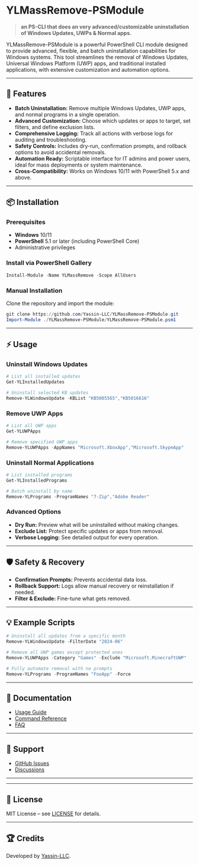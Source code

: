 # YLMassRemove-PSModule

> **an PS-CLI that does an very advanced/customizable uninstallation of Windows Updates, UWPs & Normal apps.**

YLMassRemove-PSModule is a powerful PowerShell CLI module designed to provide advanced, flexible, and batch uninstallation capabilities for Windows systems. This tool streamlines the removal of Windows Updates, Universal Windows Platform (UWP) apps, and traditional installed applications, with extensive customization and automation options.

---

## 🚀 Features

- **Batch Uninstallation:** Remove multiple Windows Updates, UWP apps, and normal programs in a single operation.
- **Advanced Customization:** Choose which updates or apps to target, set filters, and define exclusion lists.
- **Comprehensive Logging:** Track all actions with verbose logs for auditing and troubleshooting.
- **Safety Controls:** Includes dry-run, confirmation prompts, and rollback options to avoid accidental removals.
- **Automation Ready:** Scriptable interface for IT admins and power users, ideal for mass deployments or system maintenance.
- **Cross-Compatibility:** Works on Windows 10/11 with PowerShell 5.x and above.

---

## 📦 Installation

### Prerequisites

- **Windows** 10/11
- **PowerShell** 5.1 or later (including PowerShell Core)
- Administrative privileges

### Install via PowerShell Gallery

```powershell
Install-Module -Name YLMassRemove -Scope AllUsers
```

### Manual Installation

Clone the repository and import the module:

```powershell
git clone https://github.com/Yassin-LLC/YLMassRemove-PSModule.git
Import-Module ./YLMassRemove-PSModule/YLMassRemove-PSModule.psm1
```

---

## ⚡ Usage

### Uninstall Windows Updates

```powershell
# List all installed updates
Get-YLInstalledUpdates

# Uninstall selected KB updates
Remove-YLWindowsUpdate -KBList "KB5005565","KB5016616"
```

### Remove UWP Apps

```powershell
# List all UWP apps
Get-YLUWPApps

# Remove specified UWP apps
Remove-YLUWPApps -AppNames "Microsoft.XboxApp","Microsoft.SkypeApp"
```

### Uninstall Normal Applications

```powershell
# List installed programs
Get-YLInstalledPrograms

# Batch uninstall by name
Remove-YLPrograms -ProgramNames "7-Zip","Adobe Reader"
```

### Advanced Options

- **Dry Run:** Preview what will be uninstalled without making changes.
- **Exclude List:** Protect specific updates or apps from removal.
- **Verbose Logging:** See detailed output for every operation.

---

## 🛡️ Safety & Recovery

- **Confirmation Prompts:** Prevents accidental data loss.
- **Rollback Support:** Logs allow manual recovery or reinstallation if needed.
- **Filter & Exclude:** Fine-tune what gets removed.

---

## 💡 Example Scripts

```powershell
# Uninstall all updates from a specific month
Remove-YLWindowsUpdate -FilterDate "2024-06"

# Remove all UWP games except protected ones
Remove-YLUWPApps -Category "Games" -Exclude "Microsoft.MinecraftUWP"

# Fully automate removal with no prompts
Remove-YLPrograms -ProgramNames "FooApp" -Force
```

---

## 📝 Documentation

- [Usage Guide](docs/USAGE.md)
- [Command Reference](docs/COMMANDS.md)
- [FAQ](docs/FAQ.md)

---

## 💬 Support

- [GitHub Issues](https://github.com/Yassin-LLC/YLMassRemove-PSModule/issues)
- [Discussions](https://github.com/Yassin-LLC/YLMassRemove-PSModule/discussions)

---

---

## 📄 License

MIT License – see [LICENSE](LICENSE) for details.

---

## 🏆 Credits

Developed by [Yassin-LLC](https://github.com/Yassin-LLC).
